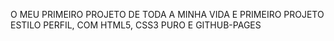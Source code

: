 O MEU PRIMEIRO PROJETO DE TODA A MINHA VIDA E PRIMEIRO PROJETO ESTILO PERFIL, COM HTML5, CSS3 PURO E GITHUB-PAGES
